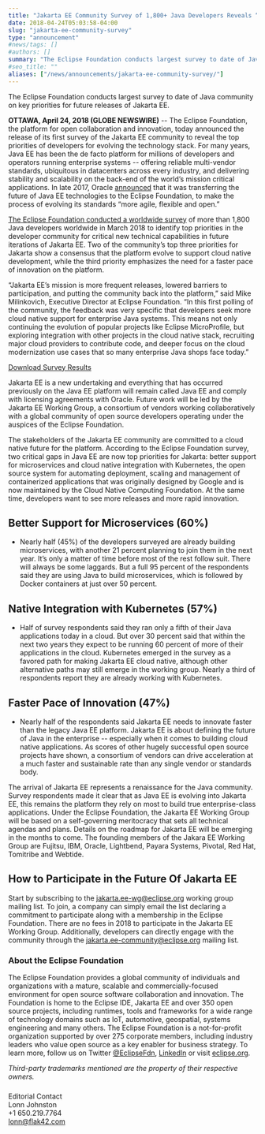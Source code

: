 ```yaml
---
title: "Jakarta EE Community Survey of 1,800+ Java Developers Reveals “Cloud Native” Top Requirement in Platform’s Evolution"
date: 2018-04-24T05:03:58-04:00
slug: "jakarta-ee-community-survey"
type: "announcement"
#news/tags: []
#authors: []
summary: "The Eclipse Foundation conducts largest survey to date of Java community on key priorities for future releases of Jakarta EE."
#seo_title: ""
aliases: ["/news/announcements/jakarta-ee-community-survey/"]
---
```


The Eclipse Foundation conducts largest survey to date of Java community on key priorities for future releases of Jakarta EE.

<!--more-->

**OTTAWA, April 24, 2018 (GLOBE NEWSWIRE)** -- The Eclipse Foundation, the platform for open collaboration and innovation, today announced the release of its first survey of the Jakarta EE community to reveal the top priorities of developers for evolving the technology stack. For many years, Java EE has been the de facto platform for millions of developers and operators running enterprise systems -- offering reliable multi-vendor standards, ubiquitous in datacenters across every industry, and delivering stability and scalability on the back-end of the world’s mission critical applications. In late 2017, Oracle [announced](https://blogs.oracle.com/theaquarium/opening-up-ee-update) that it was transferring the future of Java EE technologies to the Eclipse Foundation, to make the process of evolving its standards “more agile, flexible and open.” 

[The Eclipse Foundation conducted a worldwide survey](/documents/insights/2018-jakarta-ee-developer-survey.pdf) of more than 1,800 Java developers worldwide in March 2018 to identify  top priorities in the developer community for critical new technical capabilities in future iterations of Jakarta EE. Two of the community’s top three priorities for Jakarta show a consensus that the platform evolve to support cloud native development, while the third priority emphasizes the need for a faster pace of innovation on the platform.

“Jakarta EE’s mission is more frequent releases, lowered barriers to participation, and putting the community back into the platform,” said Mike Milinkovich, Executive Director at Eclipse Foundation. “In this first polling of the community, the feedback was very specific that developers seek more cloud native support for enterprise Java systems. This means not only continuing the evolution of popular projects like Eclipse MicroProfile, but exploring integration with other projects in the cloud native stack, recruiting major cloud providers to contribute code, and deeper focus on the cloud modernization use cases that so many enterprise Java shops face today.” 

<div class="text-center padding-top-20 padding-bottom-20">
  <p><a href="/documents/insights/2018-jakarta-ee-developer-survey.pdf" class="btn btn-primary btn-lg">Download Survey Results</a></p>
</div>

Jakarta EE is a new undertaking and everything that has occurred previously on the Java EE platform will remain called Java EE and comply with licensing agreements with Oracle. Future work will be led by the Jakarta EE Working Group, a consortium of vendors working collaboratively with a global community of open source developers operating under the auspices of the Eclipse Foundation.

The stakeholders of the Jakarta EE community are committed to a cloud native future for the platform. According to the Eclipse Foundation survey, two critical gaps in Java EE are now top priorities for Jakarta: better support for microservices and cloud native integration with Kubernetes, the open source system for automating deployment, scaling and management of containerized applications that was originally designed by Google and is now maintained by the Cloud Native Computing Foundation. At the same time, developers want to see more releases and more rapid innovation.

## Better Support for Microservices (60%)

* Nearly half (45%) of the developers surveyed are already building microservices, with another 21 percent planning to join them in the next year. It’s only a matter of time before most of the rest follow suit. There will always be some laggards. But a full 95 percent of the respondents said they are using Java to build microservices, which is followed by Docker containers at just over 50 percent. 

## Native Integration with Kubernetes (57%)

* Half of survey respondents said they ran only a fifth of their Java applications today in a cloud. But over 30 percent said that within the next two years they expect to be running 60 percent of more of their applications in the cloud. Kubernetes emerged in the survey as a favored path for making Jakarta EE cloud native, although other alternative paths may still emerge in the working group. Nearly a third of respondents report they are already working with Kubernetes.

## Faster Pace of Innovation (47%)

* Nearly half of the respondents said Jakarta EE needs to innovate faster than the legacy Java EE platform. Jakarta EE is about defining the future of Java in the enterprise -- especially when it comes to building cloud native applications. As scores of other hugely successful open source projects have shown, a consortium of vendors can drive acceleration at a much faster and sustainable rate than any single vendor or standards body.

The arrival of Jakarta EE represents a renaissance for the Java community. Survey respondents made it clear that as Java EE is evolving into Jakarta EE, this remains the platform they rely on most to build true enterprise-class applications. Under the Eclipse Foundation, the Jakarta EE Working Group will be based on a self-governing meritocracy that sets all technical agendas and plans. Details on the roadmap for Jakarta EE will be emerging in the months to come. The founding members of the Jakara EE Working Group are Fujitsu, IBM, Oracle, Lightbend, Payara Systems, Pivotal, Red Hat, Tomitribe and Webtide.

## How to Participate in the Future Of Jakarta EE
Start by subscribing to the [jakarta.ee-wg@eclipse.org](https://accounts.eclipse.org/mailing-list/jakarta.ee-wg) working group mailing list. To join, a company can simply email the list declaring a commitment to participate along with a membership in the Eclipse Foundation. There are no fees in 2018 to participate in the Jakarta EE Working Group. Additionally, developers can directly engage with the community through the [jakarta.ee-community@eclipse.org](https://accounts.eclipse.org/mailing-list/jakarta.ee-community) mailing list.

### About the Eclipse Foundation

The Eclipse Foundation provides a global community of individuals and organizations with a mature, scalable and commercially-focused environment for open source software collaboration and innovation. The Foundation is home to the Eclipse IDE, Jakarta EE and over 350 open source projects, including runtimes, tools and frameworks for a wide range of technology domains such as IoT, automotive, geospatial, systems engineering and many others. The Eclipse Foundation is a not-for-profit organization supported by over 275 corporate members, including industry leaders who value open source as a key enabler for business strategy. To learn more, follow us on Twitter [@EclipseFdn](https://twitter.com/EclipseFdn), [LinkedIn](https://www.linkedin.com/company/eclipse-foundation/) or visit [eclipse.org](https://www.eclipse.org).

*Third-party trademarks mentioned are the property of their respective owners.*

###

Editorial Contact<br/>
Lonn Johnston<br/>
+1 650.219.7764<br/>
<a href="mailto:lonn@flak42.com">lonn@flak42.com</a>

